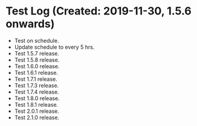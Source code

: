 # Test Log (Created: 2019-11-30, 1.5.6 onwards)
- Test on schedule.
- Update schedule to every 5 hrs.
- Test 1.5.7 release.
- Test 1.5.8 release.
- Test 1.6.0 release.
- Test 1.6.1 release.
- Test 1.7.1 release.
- Test 1.7.3 release.
- Test 1.7.4 release.
- Test 1.8.0 release.
- Test 1.8.1 release.
- Test 2.0.1 release.
- Test 2.1.0 release.